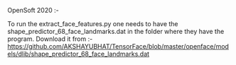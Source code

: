 OpenSoft 2020 :- 

To run the extract_face_features.py one needs to have the shape_predictor_68_face_landmarks.dat in the 
folder where they have the program. 
Download it from :- https://github.com/AKSHAYUBHAT/TensorFace/blob/master/openface/models/dlib/shape_predictor_68_face_landmarks.dat
